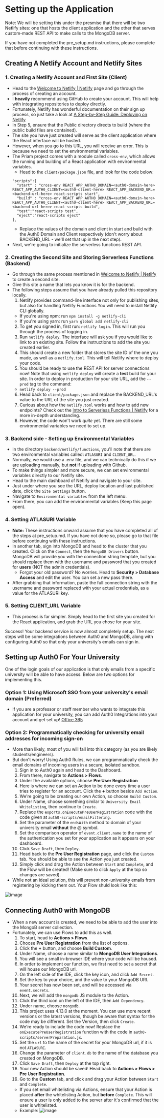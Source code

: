 # Setting up the Application

Note: We will be setting this under the presmise that there will be two Netlify sites: one that hosts the client application and the other that serves custom-made REST API to make calls to the MongoDB server.

If you have not completed the pre_setup.md instructions, please complete that before continuing with these instructions.

## Creating A Netlify Account and Netlify Sites

### 1. Creating a Netlify Account and First Site (Client)
- Head to the [Welcome to Netlify | Netlify](https://app.netlify.com/signup) page and go through the process of creating an account.
- I **heavily** recommend using GitHub to create your account. This will help with integrating repositories to deploy directly.
- Fortunately, Netlify has wonderful documentation on their sign up process, so just take a look at [A Step-by-Step Guide: Deploying on Netlify](https://www.netlify.com/blog/2016/09/29/a-step-by-step-guide-deploying-on-netlify/)
- In Step 5, ensure that the Public directory directs to build (where the public build files are contained).
- The site you have just created will serve as the client application where the React interface will be hosted.
- However, when you go to this URL, you will receive an error. This is because we need to set the environmental variables.
- The Priam project comes with a module called ```cross-env```, which allows the running and building of a React application with environmental variables.
  - Head to the ```client/package.json``` file, and look for the code below:
  ```
  "scripts":{
    "start" : "cross-env REACT_APP_AUTH0_DOMAIN=<auth0-domain-here> REACT_APP_AUTH0_CLIENT=<auth0-client-here> REACT_APP_BACKEND_URL=<backend-url-here> react-scripts start",
    "build" : "cross-env REACT_APP_AUTH0_DOMAIN=<auth0-domain-here> REACT_APP_AUTH0_CLIENT=<auth0-client-here> REACT_APP_BACKEND_URL=<backend-url-here> react-scripts build",
    "test":"react-scripts test",
    "eject":"react-scripts eject"
  },
  ```
  - Replace the values of the domain and client in start and build with the Auth0 Domain and Client respectively (don't worry about BACKEND_URL - we'll set that up in the next step).
- Next, we're going to initialize the serverless functions REST API.

### 2. Creating the Second Site and Storing Serverless Functions (Backend)
- Go through the same process mentioned in [Welcome to Netlify | Netlify](https://app.netlify.com/signup) to create a second site.
- Give this site a name that lets you know it is for the backend.
- The following steps assume that you have already pulled this repository locally.
  1. Netlify provides command-line interface not only for publishing sites, but also for handling Netlify Functions You will need to install Netlify CLI globally.
  - If you're using npm: run ```npm install -g netlify-cli```  
  - If you're using yarn: run ```yarn global add netlify-cli```
  2. To get you signed in, first run: ```netlify login```. This will run you through the process of logging in.
  3. Run ```netlify deploy```. The interface will ask you if you would like to link to an existing site. Follow the instructions to add the site you created earlier.
  4. This should create a new folder that stores the site ID of the one you made, as well as a ```netlify.toml```. This will tell Netlify where to deploy your code.
  5. You should be ready to use the REST API for server connections now! Note that using ```netlify deploy``` will create a **test** build for your site. In order to deploy in production for your site URL, add the ```--prod``` tag to the command:
  - ```netlify deploy --prod```
  6. Head back to ```client/package.json``` and replace the BACKEND_URL's value to the URL of the site you just created.
  7. Curious about how the ```netlify.toml``` works and how to add new endpoints? Check out the [Intro to Serverless Functions | Netlify](https://www.netlify.com/blog/intro-to-serverless-functions/) for a more in-depth understanding.
  8. However, the code won't work *quite* yet. There are still some environmental variables we need to set up.

### 3. Backend side - Setting up Environmental Variables
- In the directory ```backend/netlify/functions```, you'll note that there are two environmental variables called: ```ATLASURI``` and ```CLIENT_URL```.
- Normally, we would use a .env file, and we can technically do this if we are uploading manually, but **not** if uploading with Github.
- To make things simpler and more secure, we can set environmental variables directly to our Netlify site. 
- Head to the main dashboard of Netlify and navigate to your site.
- Just under where you see the URL, deploy location and last published date, click the ```Site Settings``` button.
- Navigate to ```Environmental variables``` from the left menu.
- From there, you can add the environmental variables (Keep this page open).

### 4. Setting ATLASURI Variable
- **Note:** These instructions onward assume that you have completed all of the steps at pre_setup.md. If you have not done so, please go to that file before continuing with these instructions.
- In another tab, sign into MongoDB and head to the cluster that you created. Click on the ```Connect```, then the ```MongoDB Drivers``` button. MongoDB will provide you with the connection string template, but you should replace them with the username and password that you created for **users** (NOT the admin credentials).
  - Forgot your old password? No worries. Head to **Security > Database Access** and edit the user. You can set a new pass there.
- After grabbing that information, paste the full connection string with the username and password replaced with your actual credentials, as a value for the ATLASURI key.

### 5. Setting CLIENT_URL Variable

- This process is far simpler. Simply head to the first site you created for the React application, and grab the URL you chose for your site.


Success! Your backend service is now almost completely setup. The next steps will be some integrations between Auth0 and MongoDB, along with configuring Auth0 so that only your university's emails can sign in.

## Setting up Auth0 For Your University

One of the login goals of our application is that only emails from a specific university will be able to have access. Below are two options for implementing this.

### Option 1: Using Microsoft SSO from your university's email domain (Preferred)

- If you are a professor or staff member who wants to integrate this application for your university, you can add Auth0 Integrations into your account and get set up! [Office 365](https://marketplace.auth0.com/integrations/office-365-sso)


### Option 2: Programmatically checking for university email addresses for incoming sign-on

- More than likely, most of you will fall into this category (as you are likely students/engineers).
- But don't worry! Using Auth0 Rules, we can programmatically check the email domains of incoming users in a secure, isolated sandbox.
  1. Sign in to Auth0 again and head to the Dashboard.
  2. From there, navigate to **Actions > Flows**.
  3. Under the available options, choose **Pre User Registration**
  4. Here is where we can set an Action to be done every time a user tries to register for an account. Click the **+** button beside ```Add Action```.
  5. We're going to be creating our own Action, so choose ```Build Custom```.
  6. Under Name, choose something similar to ```University Email Whitelisting```, then continue to ```Create```.
  7. Replace the ```exports.onExecutePreUserRegistration``` code with the code given at ```auth0-scripts/emailFiltering```.
  8. Set the parameter of the ```endsWith``` method to domain of your university email **without** the @ symbol.
  9. Set the comparison operator of ```event.client.name``` to the name of the authenication you set for your application as it appears on your dashboard.
  10. Click ```Save Draft```, then ```Deploy```.
  11. Head back to the **Pre User Registration** page, and click the ```Custom``` tab. You should be able to see the Action you just created.
  12. Simply click and drag the Action between ```Start``` and ```Complete```, and the Flow will be created! (Make sure to click ```Apply``` at the top so changes are saved).
- While not an ideal solution, this will prevent non-university emails from registering by kicking them out.
Your Flow shuld look like this:

![image](https://user-images.githubusercontent.com/104329626/225748854-91935608-b74d-4768-9440-2ecbb19a0dbe.png)



## Connecting Auth0 with MongoDB

- When a new account is created, we need to be able to add the user into the MongoB server collection.
- Fortunately, we can use Flows to add this as well.
  1. To start, head to **Actions > Flows**.
  2. Choose **Pre User Registration** from the list of options.
  3. Click the **+** button, and choose **Build Custom**.
  4. Under Name, choose a name similar to **MongoDB User Integrations**.
  5. You will see a small in-browser IDE where your code will be housed.
  6. In order to implement our function, we first need to set a secret that will house our MongoDB url.
  7. On the left side of the IDE, click the key icon, and click ```Add Secret```.
  8. Set the key to your choice, and the value to your MongoDB URI.
  9. Your secret has now been set, and will be accessed via ```event.secrets```.
  10. Next, we will add the ```mongodb``` JS module to the Action.
  11. Click the third icon on the left of the IDE, then ```Add Dependency```.
  12. Under name, choose ```mongodb```.
  13. This project uses 4.13.0 at the moment. You can use more recent versions or the latest versions, though be aware that syntax for the code may be different. Set the Version, then click ```Create```.
  14. We're ready to include the code now! Replace the ```onExecutePreUserRegistration``` function with the code in ```auth0-scripts/serverPreparation.js```.
  15. Set the ```url``` to the name of the secret for your MongoDB url, if it is not ```ATLASURI```.
  16. Change the parameter of ```client.db``` to the name of the database you created on MongoDB.
  17. Click ```Save Draft```, then ```Deploy``` at the top right.
  18. Your new Action should be saved! Head back to **Actions > Flows > Pre User Registration**.
  19. Go to the **Custom** tab, and click and drag your Action between ```Start``` and ```Complete```.
    - If you set email whitelisting via Actions, ensure that your Action is placed **after** the whitelisting Action, but **before** ```Complete```. This will ensure a user is only added to the server after it's confirmed that the user is whitelisted.
    - Example:
    ![image](https://user-images.githubusercontent.com/104329626/225756236-b2201530-c962-4312-a9e6-e25f2713d17f.png)



